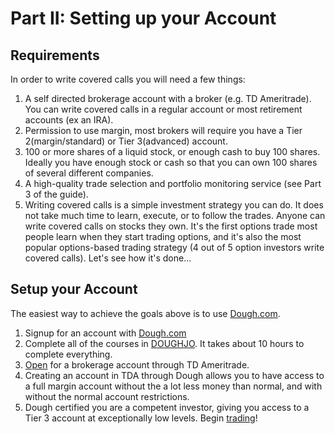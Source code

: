 # Part II: Setting up your Account
## Requirements
In order to write covered calls you will need a few things:
1. A self directed brokerage account with a broker (e.g. TD Ameritrade). You can write covered calls in a regular account or most retirement accounts (ex an IRA).
2. Permission to use margin, most brokers will require you have a Tier 2(margin/standard) or Tier 3(advanced) account.
3. 100 or more shares of a liquid stock, or enough cash to buy 100 shares. Ideally you have enough stock or cash so that you can own 100 shares of several different companies.
4. A high-quality trade selection and portfolio monitoring service (see Part 3 of the guide).
5. Writing covered calls is a simple investment strategy you can do. It does not take much time to learn, execute, or to follow the trades. Anyone can write covered calls on stocks they own. It's the first options trade most people learn when they start trading options, and it's also the most popular options-based trading strategy (4 out of 5 option investors write covered calls). Let's see how it's done...

## Setup your Account
The easiest way to achieve the goals above is to use [Dough.com](Dough.com).
1. Signup for an account with [Dough.com](Dough.com)
2. Complete all of the courses in [DOUGHJO](https://trade.dough.com/tda#/learn). It takes about 10 hours to complete everything.
3. [Open](https://www.dough.com/blog/opening-a-brokerage-account-faqs) for a brokerage account through TD Ameritrade.
4. Creating an account in TDA through Dough allows you to have access to a full margin account without the a lot less money than normal, and with without the normal account restrictions.
5. Dough certified you are a competent investor, giving you access to a Tier 3 account at exceptionally low levels. Begin [trading](/docs/part_3)!
